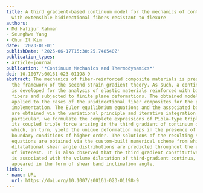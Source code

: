 ```yaml
---
title: A third gradient-based continuum model for the mechanics of continua reinforced
  with extensible bidirectional fibers resistant to flexure
authors:
- Md Hafijur Rahman
- Seunghwa Yang
- Chun Il Kim
date: '2023-01-01'
publishDate: '2025-06-17T15:30:25.748540Z'
publication_types:
- article-journal
publication: '*Continuum Mechanics and Thermodynamics*'
doi: 10.1007/s00161-023-01198-9
abstract: The mechanics of fiber-reinforced composite materials is presented within
  the framework of the second strain gradient theory. As such, a continuum-based model
  is developed for the analysis of elastic materials reinforced with bidirectional
  fibers and subjected to finite plane deformations. The obtained model is subsequently
  applied to the cases of the unidirectional fiber composites for the purpose of model
  implementation. The Euler equilibrium equations and the associated boundary conditions
  are obtained via the variational principle and iterative integration by parts. In
  particular, we formulate the complete expressions of Piola-type triple stress and
  its coupled triple force arising in the third gradient of continuum deformations,
  which, in turn, yield the unique deformation maps in the presence of admissible
  boundary conditions of higher order. The solutions of the resulting systems of differential
  equations are obtained via the custom-built numerical scheme from which smooth and
  dilatational shear angle distributions are predicted throughout the entire domain
  of interest. It is also observed that the third gradient constitutive parameter
  is associated with the volume dilatation of third-gradient continua, which may be
  appeared in the form of shear band inclination angle.
links:
- name: URL
  url: https://doi.org/10.1007/s00161-023-01198-9
---
```


